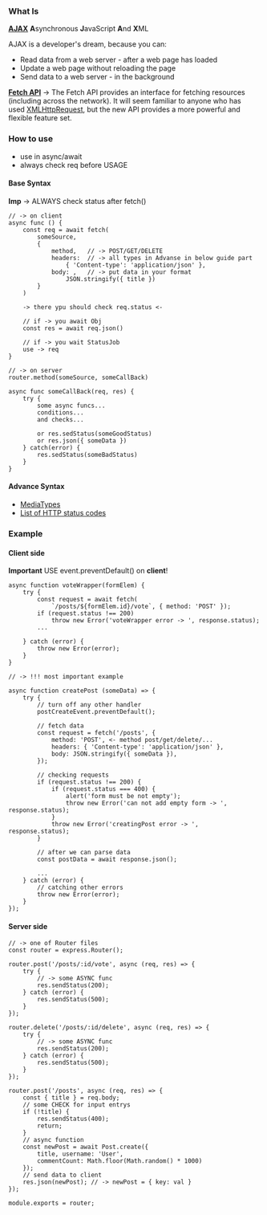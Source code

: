 ### What Is 
[**AJAX**](https://www.w3schools.com/js/js_api_fetch.asp) **A**synchronous **J**avaScript **A**nd **X**ML

AJAX is a developer's dream, because you can:
-  Read data from a web server - after a web page has loaded
- Update a web page without reloading the page
-  Send data to a web server - in the background

[**Fetch API**](https://developer.mozilla.org/en-US/docs/Web/API/Fetch_API) -> The Fetch API provides an interface for fetching resources (including across the network). It will seem familiar to anyone who has used [XMLHttpRequest](https://developer.mozilla.org/en-US/docs/Web/API/XMLHttpRequest), but the new API provides a more powerful and flexible feature set.

### How to use
- use in async/await
- always check req before USAGE

#### Base Syntax
**Imp** -> ALWAYS check status after fetch()
```
// -> on client
async func () {
	const req = await fetch(
		someSource,
		{
			method,   // -> POST/GET/DELETE
			headers:  // -> all types in Advanse in below guide part
				{ 'Content-type': 'application/json' },
			body: ,   // -> put data in your format
				JSON.stringify({ title })
		}
	)

	-> there ypu should check req.status <-

	// if -> you await Obj
	const res = await req.json()

	// if -> you wait StatusJob
	use -> req
}
```
```
// -> on server
router.method(someSource, someCallBack)

async func someCallBack(req, res) {
	try {
		some async funcs...
		conditions...
		and checks...
		
		or res.sedStatus(someGoodStatus)
		or res.json({ someData })
	} catch(error) {
		res.sedStatus(someBadStatus)
	}
}
```
#### Advance Syntax 
- [MediaTypes](https://www.iana.org/assignments/media-types/media-types.xhtml)
- [List of HTTP status codes](https://en.wikipedia.org/wiki/List_of_HTTP_status_codes)

### Example
#### Client side
**Important** USE event.preventDefault() on **client**!
```
async function voteWrapper(formElem) {
	try {
		const request = await fetch(
			`/posts/${formElem.id}/vote`, { method: 'POST' });
		if (request.status !== 200) 
			throw new Error('voteWrapper error -> ', response.status);
		...
		
	} catch (error) {
		throw new Error(error);
	}
}
  
// -> !!! most important example

async function createPost (someData) => {
	try {
		// turn off any other handler
		postCreateEvent.preventDefault();
		
		// fetch data
		const request = fetch('/posts', {
			method: 'POST', <- method post/get/delete/...
			headers: { 'Content-type': 'application/json' },
			body: JSON.stringify({ someData }),
		});
		
		// checking requests
		if (request.status !== 200) {
			if (request.status === 400) {
				alert('form must be not empty');
				throw new Error('can not add empty form -> ', response.status);
			}
			throw new Error('creatingPost error -> ', response.status);
		}
		
		// after we can parse data
		const postData = await response.json();
		
		...
	} catch (error) {
		// catching other errors
		throw new Error(error);
	}
});
```
#### Server side
```
// -> one of Router files
const router = express.Router();

router.post('/posts/:id/vote', async (req, res) => {
	try {
		// -> some ASYNC func
		res.sendStatus(200);
	} catch (error) {
		res.sendStatus(500);
	}
});

router.delete('/posts/:id/delete', async (req, res) => {
	try {
		// -> some ASYNC func
		res.sendStatus(200);
	} catch (error) {
		res.sendStatus(500);
	}
});

router.post('/posts', async (req, res) => {
	const { title } = req.body;
	// some CHECK for input entrys
	if (!title) {
		res.sendStatus(400);
		return;
	}
	// async function
	const newPost = await Post.create({ 
		title, username: 'User',
		commentCount: Math.floor(Math.random() * 1000)
	});
	// send data to client
	res.json(newPost); // -> newPost = { key: val }
});

module.exports = router;
```
